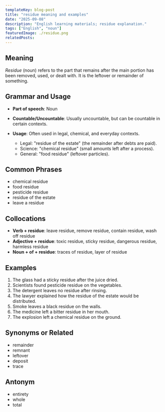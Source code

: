 ```yaml
---
templateKey: blog-post
title: "residue meaning and examples"
date: "2025-09-08"
description: "English learning materials; residue explanation."
tags: ["English", "noun"]
featuredImage: ./residue.png
relatedPosts:
---
```


## Meaning

_Residue_ (noun) refers to the part that remains after the main portion has been removed, used, or dealt with. It is the leftover or remainder of something.

## Grammar and Usage

- **Part of speech**: Noun
- **Countable/Uncountable**: Usually uncountable, but can be countable in certain contexts.
- **Usage**: Often used in legal, chemical, and everyday contexts.

  - Legal: "residue of the estate" (the remainder after debts are paid).
  - Science: "chemical residue" (small amounts left after a process).
  - General: "food residue" (leftover particles).

## Common Phrases

- chemical residue
- food residue
- pesticide residue
- residue of the estate
- leave a residue

## Collocations

- **Verb + residue**: leave residue, remove residue, contain residue, wash off residue
- **Adjective + residue**: toxic residue, sticky residue, dangerous residue, harmless residue
- **Noun + of + residue**: traces of residue, layer of residue

## Examples

1. The glass had a sticky residue after the juice dried.
2. Scientists found pesticide residue on the vegetables.
3. The detergent leaves no residue after rinsing.
4. The lawyer explained how the residue of the estate would be distributed.
5. Smoke leaves a black residue on the walls.
6. The medicine left a bitter residue in her mouth.
7. The explosion left a chemical residue on the ground.

## Synonyms or Related

- remainder
- remnant
- leftover
- deposit
- trace

## Antonym

- entirety
- whole
- total
